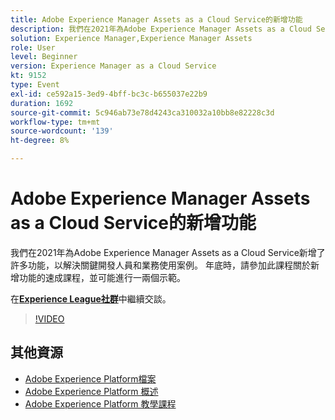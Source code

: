 ```yaml
---
title: Adobe Experience Manager Assets as a Cloud Service的新增功能
description: 我們在2021年為Adobe Experience Manager Assets as a Cloud Service新增了許多功能，以解決關鍵開發人員和業務使用案例。 年底時，請參加此課程關於新增功能的速成課程，並可能進行一兩個示範。
solution: Experience Manager,Experience Manager Assets
role: User
level: Beginner
version: Experience Manager as a Cloud Service
kt: 9152
type: Event
exl-id: ce592a15-3ed9-4bff-bc3c-b655037e22b9
duration: 1692
source-git-commit: 5c946ab73e78d4243ca310032a10bb8e82228c3d
workflow-type: tm+mt
source-wordcount: '139'
ht-degree: 8%

---
```


# Adobe Experience Manager Assets as a Cloud Service的新增功能

我們在2021年為Adobe Experience Manager Assets as a Cloud Service新增了許多功能，以解決關鍵開發人員和業務使用案例。 年底時，請參加此課程關於新增功能的速成課程，並可能進行一兩個示範。

在&#x200B;**[Experience League社群](https://adobe.ly/2XSAcg)**&#x200B;中繼續交談。

>[!VIDEO](https://video.tv.adobe.com/v/337574/?quality=12&learn=on&hidetitle=true)

## 其他資源

- [Adobe Experience Platform檔案](https://experienceleague.adobe.com/docs/experience-platform.html?lang=zh-Hant)
- [Adobe Experience Platform 概述](https://experienceleague.adobe.com/docs/experience-platform/landing/home.html?lang=zh-Hant)
- [Adobe Experience Platform 教學課程](https://experienceleague.adobe.com/docs/platform-learn/tutorials/overview.html?lang=zh-Hant)
